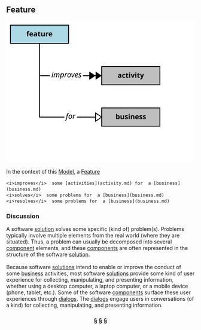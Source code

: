 ## Feature

![feature](feature.svg)

In the context of this [Model](model.md), a [Feature](feature.md)

```
<i>improves</i>  some [activities](activity.md) for  a [business](business.md)
<i>solves</i>  some problems for  a [business](business.md)
<i>resolves</i>  some problems for  a [business](business.md)
```

### Discussion

A software [solution](solution.md) solves some specific (kind of) problem(s).
Problems typically involve multiple elements from the real world (where they are situated).
Thus, a problem can usually be decomposed into several [component](component.md) elements,
and these [components](component.md) are often represented in the structure of the software [solution](solution.md).<br/><br/>Because software [solutions](solution.md) intend to enable or improve the conduct of some [business](business.md) activities,
most software [solutions](solution.md) provide some kind of user experience for collecting, manipulating, and
presenting information, whether using a desktop computer, a laptop computer, or a mobile device
(phone, tablet, etc.). Some of the software [components](component.md) surface these user experiences through [dialogs](dialog.md).
The [dialogs](dialog.md) engage users in conversations (of a kind) for collecting, manipulating, and presenting information.


<h3 align="center"><b>&sect; &sect; &sect;</b></h3>
